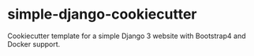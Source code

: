 # simple-django-cookiecutter
Cookiecutter template for a simple Django 3 website with Bootstrap4 and Docker support.
